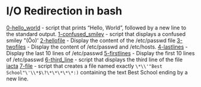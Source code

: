 # I/O Redirection in bash

[0-hello_world](0-hello_world)
	- script that prints “Hello, World”, followed by a new line to the standard output.
[1-confused_smiley](1-confused_smiley)
	- script that displays a confused smiley "(Ôo)'
[2-hellofile](2-hellofile)
	- Display the content of the /etc/passwd file
[3-twofiles](3-twofiles)
	- Display the content of /etc/passwd and /etc/hosts.
[4-lastlines](4-lastlines)
	- Display the last 10 lines of /etc/passwd
[5-firstlines](5-firstlines)
	- Display the first 10 lines of /etc/passwd
[6-third_line](6-third_line)
	- script that displays the third line of the file [iacta](iacta)
[7-file](7-file)
	- script that creates a file named exactly `\*\\'"Best School"\'\\*$\?\*\*\*\*\*:)` containing the text Best School ending by a new line.

